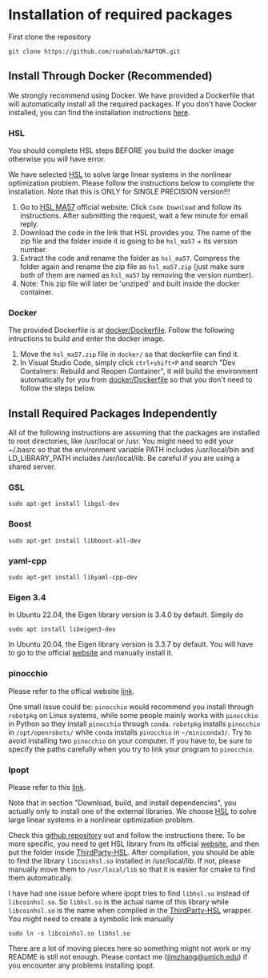 # Installation of required packages

First clone the repository
```
git clone https://github.com/roahmlab/RAPTOR.git
```

## Install Through Docker (Recommended)

We strongly recommend using Docker. We have provided a Dockerfile that will automatically install all the required packages. If you don't have Docker installed, you can find the installation instructions [here](https://docs.docker.com/engine/install/ubuntu/#install-using-the-repository).

### HSL
You should complete HSL steps BEFORE you build the docker image otherwise you will have error.

We have selected [HSL](https://www.hsl.rl.ac.uk/) to solve large linear systems in the nonlinear optimization problem. 
Please follow the instructions below to complete the installation.
Note that this is ONLY for SINGLE PRECISION version!!!
<!-- Besides official HSL code, we used [ThirdParty-HSL](https://github.com/coin-or-tools/ThirdParty-HSL), which is specifically tailored for COIN-OR projects, particularly Ipopt, offering easier integration and installation.
    ```
    git clone https://github.com/coin-or-tools/ThirdParty-HSL.git. 
    ```
1. Download the tarball containing the Coin-HSL source code from its official [website](https://licences.stfc.ac.uk/product/coin-hsl). You will need to apply a license for it. The academic license is free but it could take 1 or 2 days to process the order.
2. Download code from [ThirdParty-HSL](https://github.com/coin-or-tools/ThirdParty-HSL).
3. Unpack the Coin-HSL source code and rename the folder as `coinhsl`.
4. Place the `coinhsl` folder inside [ThirdParty-HSL](https://github.com/coin-or-tools/ThirdParty-HSL) folder, which serves as a wrapper to simplify the compilation and integration of HSL.
5. Rename the [ThirdParty-HSL](https://github.com/coin-or-tools/ThirdParty-HSL) folder as `HSL`,then compress it into a `HSL.zip` file. Note: This zip file will later be 'unziped' and built inside the docker container. -->

1. Go to [HSL MA57](https://www.hsl.rl.ac.uk/catalogue/hsl_ma57.html) official website. Click `Code Download` and follow its instructions. After submitting the request, wait a few minute for email reply.
2. Download the code in the link that HSL provides you. The name of the zip file and the folder inside it is going to be `hsl_ma57` + its version number. 
3. Extract the code and rename the folder as `hsl_ma57`. Compress the folder again and rename the zip file as `hsl_ma57.zip` (just make sure both of them are named as `hsl_ma57` by removing the version number).
4. Note: This zip file will later be 'unziped' and built inside the docker container.

### Docker
The provided Dockerfile is at [docker/Dockerfile](../docker/Dockerfile). 
Follow the following intructions to build and enter the docker image.

1. Move the `hsl_ma57.zip` file in `docker/` so that dockerfile can find it.
2. In Visual Studio Code, simply click `ctrl+shift+P` and search "Dev Containers: Rebuild and Reopen Container", it will build the environment automatically for you from [docker/Dockerfile](../docker/Dockerfile) so that you don't need to follow the steps below.

## Install Required Packages Independently
All of the following instructions are assuming that the packages are installed to root directories,
like /usr/local or /usr.
You might need to edit your ~/.basrc so that the environment variable PATH includes /usr/local/bin and
LD_LIBRARY_PATH includes /usr/local/lib.
Be careful if you are using a shared server.

### GSL
```shell
sudo apt-get install libgsl-dev
```

### Boost
```shell
sudo apt-get install libboost-all-dev
```

### yaml-cpp
```shell
sudo apt-get install libyaml-cpp-dev
```

<!-- ### urdfdom
```shell
sudo apt-get install liburdfdom-dev
``` -->

### Eigen 3.4
In Ubuntu 22.04, the Eigen library version is 3.4.0 by default. Simply do
```shell
sudo apt install libeigen3-dev
```
In Ubuntu 20.04, the Eigen library version is 3.3.7 by default.
You will have to go to the official [website](https://eigen.tuxfamily.org/index.php?title=3.4) and manually install it.

### pinocchio
Please refer to the offical website [link](https://stack-of-tasks.github.io/pinocchio/download.html).

One small issue could be: `pinocchio` would recommend you install through `robotpkg` on Linux systems, while some people mainly works with `pinocchio` in Python so they install `pinocchio` through `conda`.
`robotpkg` installs `pinocchio` in `/opt/openrobots/` while `conda` installs `pinocchio` in `~/miniconda3/`.
Try to avoid installing two `pinocchio` on your computer.
If you have to, be sure to specify the paths carefully when you try to link your program to `pinocchio`.

### Ipopt
Please refer to this [link](https://coin-or.github.io/Ipopt/INSTALL.html).

Note that in section "Download, build, and install dependencies", you actually only to install one of the external libraries.
We choose [HSL](https://www.hsl.rl.ac.uk/) to solve large linear systems in a nonlinear optimization problem.

Check this [github repository](https://github.com/coin-or-tools/ThirdParty-HSL) out and follow the instructions there.
To be more specific, you need to get HSL library from its official [website](https://www.hsl.rl.ac.uk/), 
and then put the folder inside [ThirdParty-HSL](https://github.com/coin-or-tools/ThirdParty-HSL).
After compilation, you should be able to find the library `libcoinhsl.so` installed in /usr/local/lib.
If not, please manually move them to `/usr/local/lib` so that it is easier for cmake to find them automatically.

I have had one issue before where ipopt tries to find `libhsl.so` instead of `libcoinhsl.so`. 
So `libhsl.so` is the actual name of this library while `libcoinhsl.so` is the name when compiled in the [ThirdParty-HSL](https://github.com/coin-or-tools/ThirdParty-HSL) wrapper.
You might need to create a symbolic link manually 
```shell
sudo ln -s libcoinhsl.so libhsl.so
```
There are a lot of moving pieces here so something might not work or my README is still not enough.
Please contact me (jimzhang@umich.edu) if you encounter any problems installing ipopt.